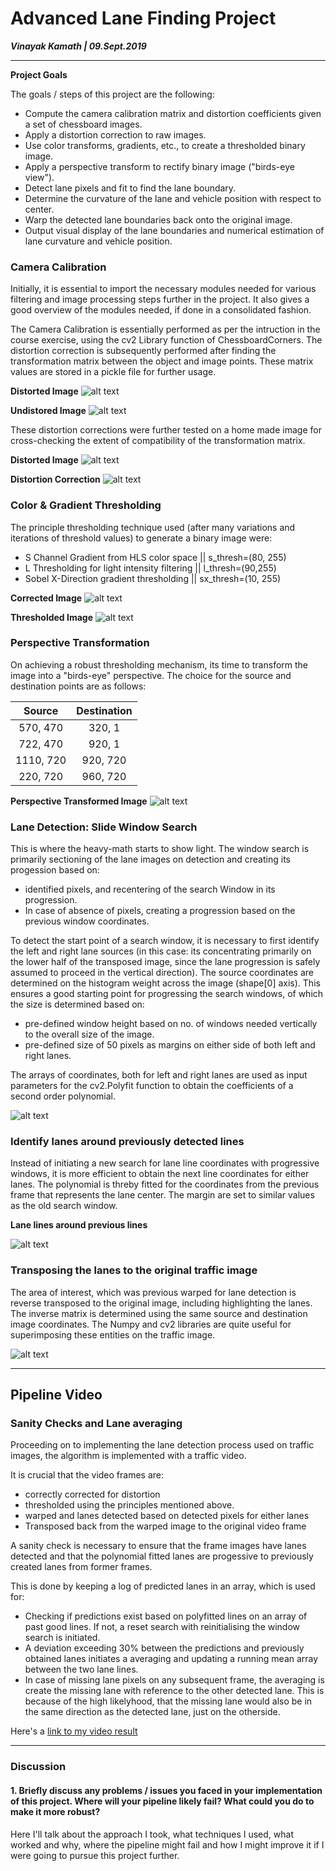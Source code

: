 # Advanced Lane Finding Project
***Vinayak Kamath | 09.Sept.2019***

---

**Project Goals**

The goals / steps of this project are the following:

* Compute the camera calibration matrix and distortion coefficients given a set of chessboard images.
* Apply a distortion correction to raw images.
* Use color transforms, gradients, etc., to create a thresholded binary image.
* Apply a perspective transform to rectify binary image ("birds-eye view").
* Detect lane pixels and fit to find the lane boundary.
* Determine the curvature of the lane and vehicle position with respect to center.
* Warp the detected lane boundaries back onto the original image.
* Output visual display of the lane boundaries and numerical estimation of lane curvature and vehicle position.

[//]: # (Image References)

[image1]: ./output_images/test_image_undistort.jpg "Undistorted"
[image2]: ./camera_cal/test_image.jpg "Distorted"
[image3]: ./camera_cal/test_image_2.jpg "Example"
[image4]: ./output_images/test_image_2_undistort.jpg "Example Undistorted"
[image5]: ./output_images/undistorted5.jpg "Undistorted Example"
[image6]: ./output_images/threshold5.jpg "Threshold Example"
[image7]: ./output_images/warp5.jpg "Warp Example"
[image8]: ./output_images/polysearch5.jpg "Poly Search Example"
[image9]: ./output_images/final5.jpg "Final Example"
[image10]: ./output_images/windowsearch5.jpg "Window Search Example"
[video1]: ./project_video_output.mp4 "Video Output"


### Camera Calibration
Initially, it is essential to import the necessary modules needed for various filtering and image processing steps further in the project. It also gives a good overview of the modules needed, if done in a consolidated fashion.

The Camera Calibration is essentially performed as per the intruction in the course exercise, using the cv2 Library function of ChessboardCorners. The distortion correction is subsequently performed after finding the transformation matrix between the object and image points. These matrix values are stored in a pickle file for further usage.

****Distorted Image****
![alt text][image2]

****Undistored Image****
![alt text][image1]


These distortion corrections were further tested on a home made image for cross-checking the extent of compatibility of the transformation matrix.

****Distorted Image****
![alt text][image3]

****Distortion Correction****
![alt text][image4]


### Color & Gradient Thresholding

The principle thresholding technique used (after many variations and iterations of threshold values) to generate a binary image were:

* S Channel Gradient from HLS color space || s_thresh=(80, 255)
* L Thresholding for light intensity filtering || l_thresh=(90,255)
* Sobel X-Direction gradient thresholding || sx_thresh=(10, 255)


****Corrected Image****
![alt text][image5]

****Thresholded Image****
![alt text][image6]

### Perspective Transformation

On achieving a robust thresholding mechanism, its time to transform the image into a "birds-eye" perspective. The choice for the source and destination points are as follows: 

| Source        | Destination   | 
|:-------------:|:-------------:| 
| 570, 470      | 320, 1        | 
| 722, 470      | 920, 1        |
| 1110, 720     | 920, 720      |
| 220, 720      | 960, 720      |

****Perspective Transformed Image****
![alt text][image7]

### Lane Detection: Slide Window Search

This is where the heavy-math starts to show light. The window search is primarily sectioning of the lane images on detection and creating its progession based on:
* identified pixels, and recentering of the search Window in its progression.
* In case of absence of pixels, creating a progression based on the previous window coordinates.

To detect the start point of a search window, it is necessary to first identify the left and right lane sources (in this case: its concentrating primarily on the lower half of the transposed image, since the lane progression is safely assumed to proceed in the vertical direction). The source coordinates are determined on the histogram weight across the image (shape[0] axis). This ensures a good starting point for progressing the search windows, of which the size is determined based on:
* pre-defined window height based on no. of windows needed vertically to the overall size of the image.
* pre-defined size of 50 pixels as margins on either side of both left and right lanes.

The arrays of coordinates, both for left and right lanes are used as input parameters for the cv2.Polyfit function to obtain the coefficients of a second order polynomial.

![alt text][image10]

### Identify lanes around previously detected lines ###

Instead of initiating a new search for lane line coordinates with progressive windows, it is more efficient to obtain the next line coordinates for either lanes.
The polynomial is threby fitted for the coordinates from the previous frame that represents the lane center. The margin are set to similar values as the old search window.

****Lane lines around previous lines****

![alt text][image8]

### Transposing the lanes to the original traffic image ###

The area of interest, which was previous warped for lane detection is reverse transposed to the original image, including highlighting the lanes. The inverse matrix is determined using the same source and destination image coordinates. The Numpy and cv2 libraries are quite useful for superimposing these entities on the traffic image.

![alt text][image9]

---

## Pipeline Video ##
### Sanity Checks and Lane averaging ###

Proceeding on to implementing the lane detection process used on traffic images, the algorithm is implemented with a traffic video.

It is crucial that the video frames are:
* correctly corrected for distortion
* thresholded using the principles mentioned above.
* warped and lanes detected based on detected pixels for either lanes
* Transposed back from the warped image to the original video frame

A sanity check is necessary to ensure that the frame images have lanes detected and that the polynomial fitted lanes are progessive to previously created lanes from former frames.

This is done by keeping a log of predicted lanes in an array, which is used for:
* Checking if predictions exist based on polyfitted lines on an array of past good lines. If not, a reset search with reinitialising the window search is initiated.
* A deviation exceeding 30% between the predictions and previously obtained lanes initiates a averaging and updating a running mean array between the two lane lines.
* In case of missing lane pixels on any subsequent frame, the averaging is create the missing lane with reference to the other detected lane. This is because of the high likelyhood, that the missing lane would also be in the same direction as the detected lane, just on the otherside.



Here's a [link to my video result](./project_video_output.mp4)

---

### Discussion

#### 1. Briefly discuss any problems / issues you faced in your implementation of this project.  Where will your pipeline likely fail?  What could you do to make it more robust?

Here I'll talk about the approach I took, what techniques I used, what worked and why, where the pipeline might fail and how I might improve it if I were going to pursue this project further.  
